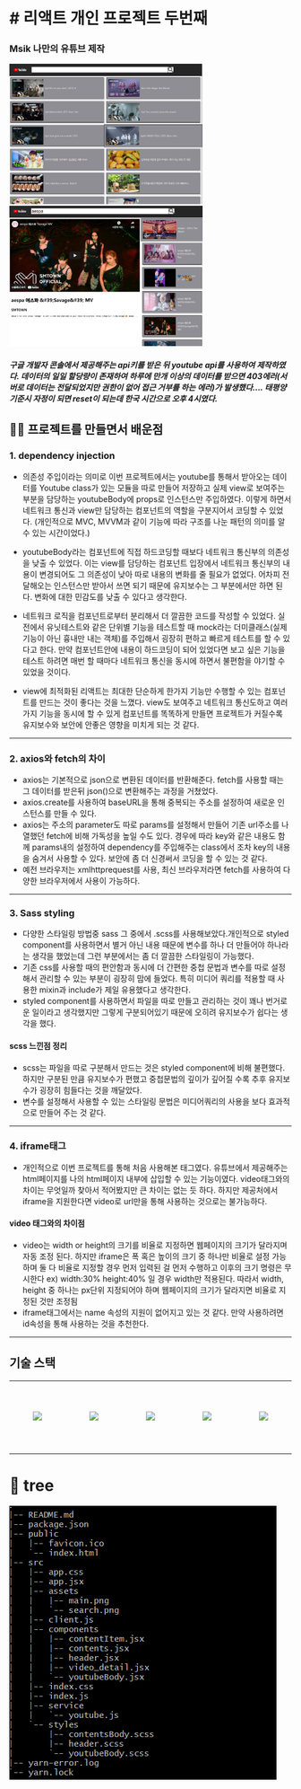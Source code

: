 <h1># 리액트 개인 프로젝트 두번째</h1>
<h3>Msik 나만의 유튜브 제작</h3>

<img src="./src/assets/main.png" style="height: 250px"/>
<img src="./src/assets/search.png" style="height: 250px"/>

##### 구글 개발자 콘솔에서 제공해주는 api키를 받은 뒤 youtube api를 사용하여 제작하였다. 데이터의 일일 할당량이 존재하여 하루에 만개 이상의 데이터를 받으면 403에러(서버로 데이터는 전달되었지만 권한이 없어 접근 거부를 하는 에러)가 발생했다.... 태평양 기준시 자정이 되면 reset이 되는데 한국 시간으로 오후 4시였다.

## 🙋‍♀️ 프로젝트를 만들면서 배운점

### 1. dependency injection

- 의존성 주입이라는 의미로 이번 프로젝트에서는 youtube를 통해서 받아오는 데이터를 Youtube class가 있는 모듈을 따로 만들어 저장하고 실제 view로 보여주는 부분을 담당하는 youtubeBody에 props로 인스턴스만 주입하였다. 이렇게 하면서 네트워크 통신과 view만 담당하는 컴포넌트의 역할을 구분지어서 코딩할 수 있었다.
  (개인적으로 MVC, MVVM과 같이 기능에 따라 구조를 나눈 패턴의 의미를 알 수 있는 시간이었다.)

- youtubeBody라는 컴포넌트에 직접 하드코딩할 때보다 네트워크 통신부의 의존성을 낮출 수 있었다. 이는 view를 담당하는 컴포넌트 입장에서 네트워크 통신부의 내용이 변경되어도 그 의존성이 낮아 따로 내용의 변화를 줄 필요가 없었다. 어차피 전달해오는 인스턴스만 받아서 쓰면 되기 때문에 유지보수는 그 부분에서만 하면 된다. 변화에 대한 민감도를 낮출 수 있다고 생각한다.

- 네트워크 로직을 컴포넌트로부터 분리해서 더 깔끔한 코드를 작성할 수 있었다. 실전에서 유닛테스트와 같은 단위별 기능을 테스트할 때 mock라는 더미클래스(실제 기능이 아닌 흉내만 내는 객체)를 주입해서 굉장히 편하고 빠르게 테스트를 할 수 있다고 한다. 만약 컴포넌트안에 내용이 하드코딩이 되어 있었다면 보고 싶은 기능을 테스트 하려면 매번 할 때마다 네트워크 통신을 동시에 하면서 불편함을 야기할 수 있었을 것이다.

- view에 최적화된 리액트는 최대한 단순하게 한가지 기능만 수행할 수 있는 컴포넌트를 만드는 것이 좋다는 것을 느꼈다. view도 보여주고 네트워크 통신도하고 여러가지 기능을 동시에 할 수 있게 컴포넌트를 똑똑하게 만들면 프로젝트가 커질수록 유지보수와 보안에 안좋은 영향을 미치게 되는 것 같다.

---

### 2. axios와 fetch의 차이

- axios는 기본적으로 json으로 변환된 데이터를 반환해준다. fetch를 사용할 때는 그 데이터를 받은뒤 json()으로 변환해주는 과정을 거쳤었다.
- axios.create를 사용하여 baseURL을 통해 중복되는 주소를 설정하여 새로운 인스턴스를 만들 수 있다.
- axios는 주소의 parameter도 따로 params를 설정해서 만들어 기존 url주소를 나열했던 fetch에 비해 가독성을 높일 수도 있다. 경우에 따라 key와 같은 내용도 함께 params내의 설정하여 dependency를 주입해주는 class에서 조차 key의 내용을 숨겨서 사용할 수 있다.
  보안에 좀 더 신경써서 코딩을 할 수 있는 것 같다.
- 예전 브라우저는 xmlhttprequest를 사용, 최신 브라우저라면 fetch를 사용하여 다양한 브라우저에서 사용이 가능하다.

---

### 3. Sass styling

- 다양한 스타일링 방법중 sass 그 중에서 .scss를 사용해보았다.개인적으로 styled component를 사용하면서 별거 아닌 내용 때문에 변수를 하나 더 만들어야 하나라는 생각을 했었는데 그런 부분에서는 좀 더 깔끔한 스타일링이 가능했다.
- 기존 css를 사용할 때의 편안함과 동시에 더 간편한 중첩 문법과 변수를 따로 설정해서 관리할 수 있는 부분이 굉장히 맘에 들었다.
  특히 미디어 쿼리를 적용할 때 사용한 mixin과 include가 제일 유용했다고 생각한다.
- styled component를 사용하면서 파일을 따로 만들고 관리하는 것이 꽤나 번거로운 일이라고 생각했지만 그렇게 구분되어있기 때문에 오히려 유지보수가 쉽다는 생각을 했다.

#### scss 느낀점 정리

- scss는 파일을 따로 구분해서 만드는 것은 styled component에 비해 불편했다. 하지만 구분된 만큼 유지보수가 편했고 중첩문법의 깊이가 깊어질 수록 추후 유지보수가 굉장히 힘들다는 것을 깨달았다.
- 변수를 설정해서 사용할 수 있는 스타일링 문법은 미디어쿼리의 사용을 보다 효과적으로 만들어 주는 것 같다.

---

### 4. iframe태그

- 개인적으로 이번 프로젝트를 통해 처음 사용해본 태그였다. 유튜브에서 제공해주는 html페이지를 나의 html페이지 내부에 삽입할 수 있는 기능이였다. video태그와의 차이는 무엇일까 찾아서 적어봤지만 큰 차이는 없는 듯 하다. 하지만 제공처에서 iframe을 지원한다면 video로 url만을 통해 사용하는 것으로는 불가능하다.

#### video 태그와의 차이점

- video는 width or height의 크기를 비율로 지정하면 웹페이지의 크기가 달라지며 자동 조정 된다. 하지만 iframe은 폭 혹은 높이의 크기 중 하나만 비율로 설정 가능하며 둘 다 비율로 지정할 경우 먼저 입력된 걸 먼저 수행하고 이후의 크기 명령은 무시한다
  ex) width:30% height:40% 일 경우 width만 적용된다.
  따라서 width, height 중 하나는 px단위 지정되어야 하며 웹페이지의 크기가 달라지면 비율로 지정된 것만 조정됨
- iframe태그에서는 name 속성의 지원이 없어지고 있는 것 같다. 만약 사용하려면 id속성을 통해 사용하는 것을 추천한다.

---

## 기술 스택

<table>
  <tr height="130px">
    <td align="center" width="130px">
      <img src="https://cdn.svgporn.com/logos/react.svg"/></a>
    </td>
    <td align="center" width="130px">
      <img src="https://cdn.svgporn.com/logos/prettier.svg"/></a>
    </td>
    <td align="center" width="130px">
      <img src="https://cdn.svgporn.com/logos/eslint.svg"/></a>
    </td>
    <td align="center" width="130px">
      <img src="https://cdn.svgporn.com/logos/axios.svg"/></a>
    </td>
    <td align="center" width="130px">
      <img src="https://cdn.svgporn.com/logos/sass.svg"/></a>
    </td>
  </tr>
</table>

# 📁 tree

<img src="./src/assets/file-structure.png">
